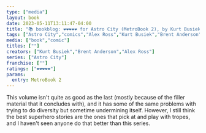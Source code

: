 ```yaml
---
type: ["media"]
layout: book
date: 2023-05-11T13:11:47-04:00
title: "📚 bookblog: ❤️❤️❤️❤️❤️ for Astro City (MetroBook 2), by Kurt Busiek, Brent Anderson, and Alex Ross"
tags: ["Astro City","comics","Alex Ross","Kurt Busiek","Brent Anderson","tropes","superheroes"]
media: ["book","comic"]
titles: [""]
creators: ["Kurt Busiek","Brent Anderson","Alex Ross"]
series: ["Astro City"]
franchise: [""]
ratings: ["❤️❤️❤️❤️❤️"]
params:
  entry: MetroBook 2
---
```

This volume isn't quite as good as the last (mostly because of the filler material that it concludes with), and it has some of the same problems with trying to do diversity but sometime undermining itself. However, I still think the best superhero stories are the ones that pick at and play with tropes, and I haven't seen anyone do that better than this series.
